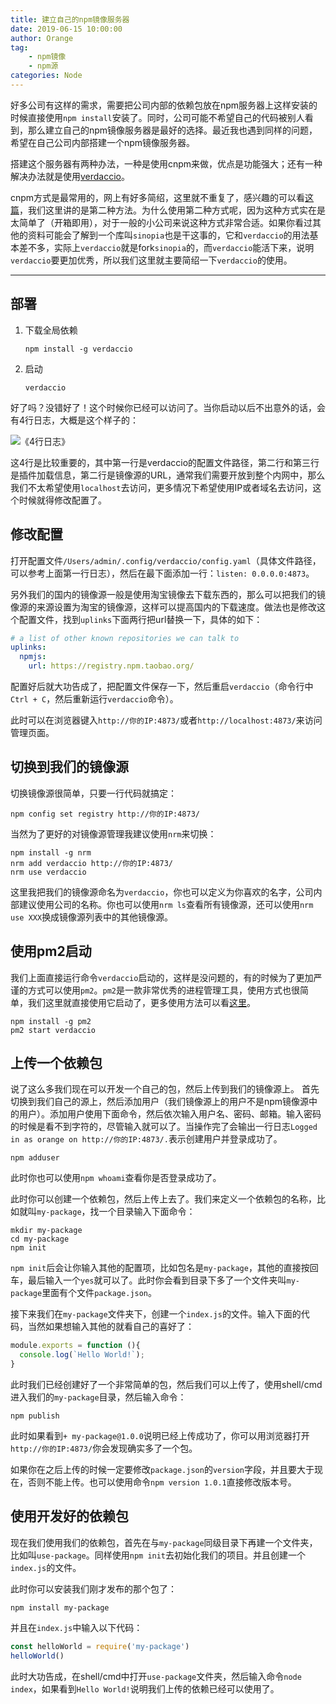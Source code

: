 ```yaml
---
title: 建立自己的npm镜像服务器
date: 2019-06-15 10:00:00
author: Orange
tag:
	- npm镜像
	- npm源
categories: Node
---
```


好多公司有这样的需求，需要把公司内部的依赖包放在npm服务器上这样安装的时候直接使用`npm install`安装了。同时，公司可能不希望自己的代码被别人看到，那么建立自己的npm镜像服务器是最好的选择。最近我也遇到同样的问题，希望在自己公司内部搭建一个npm镜像服务器。

搭建这个服务器有两种办法，一种是使用cnpm来做，优点是功能强大；还有一种解决办法就是使用[verdaccio](https://github.com/verdaccio/verdaccio)。

cnpm方式是最常用的，网上有好多简绍，这里就不重复了，感兴趣的可以看[这篇](https://www.cnblogs.com/jymz/p/4511284.html)，我们这里讲的是第二种方法。为什么使用第二种方式呢，因为这种方式实在是太简单了（开箱即用），对于一般的小公司来说这种方式非常合适。如果你看过其他的资料可能会了解到一个库叫`sinopia`也是干这事的，它和`verdaccio`的用法基本差不多，实际上`verdaccio`就是fork`sinopia`的，而`verdaccio`能活下来，说明`verdaccio`要更加优秀，所以我们这里就主要简绍一下`verdaccio`的使用。

----

## 部署 ##

1. 下载全局依赖

    ```shell
    npm install -g verdaccio
    ```

2. 启动

    ```shell
    verdaccio
    ```

好了吗？没错好了！这个时候你已经可以访问了。当你启动以后不出意外的话，会有4行日志，大概是这个样子的：

![《4行日志》](1.png)

这4行是比较重要的，其中第一行是verdaccio的配置文件路径，第二行和第三行是插件加载信息，第二行是镜像源的URL，通常我们需要开放到整个内网中，那么我们不太希望使用`localhost`去访问，更多情况下希望使用IP或者域名去访问，这个时候就得修改配置了。

## 修改配置 ##

打开配置文件`/Users/admin/.config/verdaccio/config.yaml`（具体文件路径，可以参考上面第一行日志），然后在最下面添加一行：`listen: 0.0.0.0:4873`。

另外我们的国内的镜像源一般是使用淘宝镜像去下载东西的，那么可以把我们的镜像源的来源设置为淘宝的镜像源，这样可以提高国内的下载速度。做法也是修改这个配置文件，找到`uplinks`下面两行把url替换一下，具体的如下：

```yaml
# a list of other known repositories we can talk to
uplinks:
  npmjs:
    url: https://registry.npm.taobao.org/
```

配置好后就大功告成了，把配置文件保存一下，然后重启`verdaccio`（命令行中`Ctrl + C`，然后重新运行`verdaccio`命令）。

此时可以在浏览器键入`http://你的IP:4873/`或者`http://localhost:4873/`来访问管理页面。

## 切换到我们的镜像源 ##

切换镜像源很简单，只要一行代码就搞定：

```shell
npm config set registry http://你的IP:4873/
```

当然为了更好的对镜像源管理我建议使用`nrm`来切换：

```shell
npm install -g nrm
nrm add verdaccio http://你的IP:4873/
nrm use verdaccio
```

这里我把我们的镜像源命名为`verdaccio`，你也可以定义为你喜欢的名字，公司内部建议使用公司的名称。你也可以使用`nrm ls`查看所有镜像源，还可以使用`nrm use XXX`换成镜像源列表中的其他镜像源。

## 使用pm2启动 ##

我们上面直接运行命令`verdaccio`启动的，这样是没问题的，有的时候为了更加严谨的方式可以使用`pm2`。`pm2`是一款非常优秀的进程管理工具，使用方式也很简单，我们这里就直接使用它启动了，更多使用方法可以看[这里](https://github.com/Unitech/pm2)。

```shell
npm install -g pm2
pm2 start verdaccio
```

## 上传一个依赖包 ##

说了这么多我们现在可以开发一个自己的包，然后上传到我们的镜像源上。
首先切换到我们自己的源上，然后添加用户（我们镜像源上的用户不是npm镜像源中的用户）。添加用户使用下面命令，然后依次输入用户名、密码、邮箱。输入密码的时候是看不到字符的，尽管输入就可以了。当操作完了会输出一行日志`Logged in as orange on http://你的IP:4873/.`表示创建用户并登录成功了。

```shell
npm adduser
```

此时你也可以使用`npm whoami`查看你是否登录成功了。

此时你可以创建一个依赖包，然后上传上去了。我们来定义一个依赖包的名称，比如就叫`my-package`，找一个目录输入下面命令：

```shell
mkdir my-package
cd my-package
npm init
```

`npm init`后会让你输入其他的配置项，比如包名是`my-package`，其他的直接按回车，最后输入一个`yes`就可以了。此时你会看到目录下多了一个文件夹叫`my-package`里面有个文件`package.json`。

接下来我们在`my-package`文件夹下，创建一个`index.js`的文件。输入下面的代码，当然如果想输入其他的就看自己的喜好了：

```JavaScript
module.exports = function (){
  console.log(`Hello World!`);
}
```

此时我们已经创建好了一个非常简单的包，然后我们可以上传了，使用shell/cmd进入我们的`my-package`目录，然后输入命令：

```shell
npm publish
```

此时如果看到`+ my-package@1.0.0`说明已经上传成功了，你可以用浏览器打开`http://你的IP:4873/`你会发现确实多了一个包。

如果你在之后上传的时候一定要修改`package.json`的`version`字段，并且要大于现在，否则不能上传。也可以使用命令`npm version 1.0.1`直接修改版本号。

## 使用开发好的依赖包 ##

现在我们使用我们的依赖包，首先在与`my-package`同级目录下再建一个文件夹，比如叫`use-package`。同样使用`npm init`去初始化我们的项目。并且创建一个`index.js`的文件。

此时你可以安装我们刚才发布的那个包了：

```shell
npm install my-package
```

并且在`index.js`中输入以下代码：

```JavaScript
const helloWorld = require('my-package')
helloWorld()
```

此时大功告成，在shell/cmd中打开`use-package`文件夹，然后输入命令`node index`，如果看到`Hello World!`说明我们上传的依赖已经可以使用了。

